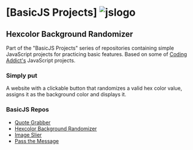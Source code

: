 #  [BasicJS Projects] ![jslogo](https://upload.wikimedia.org/wikipedia/commons/thumb/6/6a/JavaScript-logo.png/64px-JavaScript-logo.png) 
##  Hexcolor Background Randomizer

Part of the "BasicJS Projects" series of repositories containing simple JavaScript projects for practicing basic features. Based on some of [Coding Addict's](https://www.youtube.com/channel/UCMZFwxv5l-XtKi693qMJptA) JavaScript projects.


### Simply put

A website with a clickable button that randomizes a valid hex color value, assigns it as the background color and displays it.


### BasicJS Repos

* [Quote Grabber](tba.pt)
* [Hexcolor Background Randomizer](tba.pt)
* [Image Slier](tba.pt)
* [Pass the Message](tba.pt)
